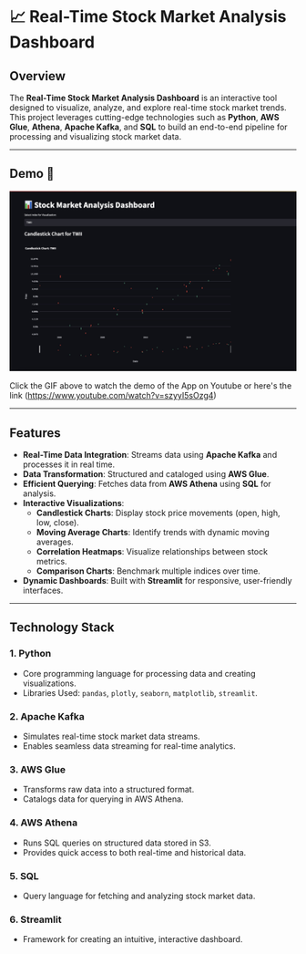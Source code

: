 # 📈 Real-Time Stock Market Analysis Dashboard


## Overview
The **Real-Time Stock Market Analysis Dashboard** is an interactive tool designed to visualize, analyze, and explore real-time stock market trends. This project leverages cutting-edge technologies such as **Python**, **AWS Glue**, **Athena**, **Apache Kafka**, and **SQL** to build an end-to-end pipeline for processing and visualizing stock market data.


---

## Demo 🎥

[![Real-Time Stock Market Analysis Demo](stock-market)](https://www.youtube.com/watch?v=szyyI5sOzg4)

Click the GIF above to watch the demo of the App on Youtube or here's the link (https://www.youtube.com/watch?v=szyyI5sOzg4)


---
## Features
- **Real-Time Data Integration**: Streams data using **Apache Kafka** and processes it in real time.
- **Data Transformation**: Structured and cataloged using **AWS Glue**.
- **Efficient Querying**: Fetches data from **AWS Athena** using **SQL** for analysis.
- **Interactive Visualizations**:
  - **Candlestick Charts**: Display stock price movements (open, high, low, close).
  - **Moving Average Charts**: Identify trends with dynamic moving averages.
  - **Correlation Heatmaps**: Visualize relationships between stock metrics.
  - **Comparison Charts**: Benchmark multiple indices over time.
- **Dynamic Dashboards**: Built with **Streamlit** for responsive, user-friendly interfaces.

---

## Technology Stack
### 1. **Python**
   - Core programming language for processing data and creating visualizations.
   - Libraries Used: `pandas`, `plotly`, `seaborn`, `matplotlib`, `streamlit`.

### 2. **Apache Kafka**
   - Simulates real-time stock market data streams.
   - Enables seamless data streaming for real-time analytics.

### 3. **AWS Glue**
   - Transforms raw data into a structured format.
   - Catalogs data for querying in AWS Athena.

### 4. **AWS Athena**
   - Runs SQL queries on structured data stored in S3.
   - Provides quick access to both real-time and historical data.

### 5. **SQL**
   - Query language for fetching and analyzing stock market data.

### 6. **Streamlit**
   - Framework for creating an intuitive, interactive dashboard.
